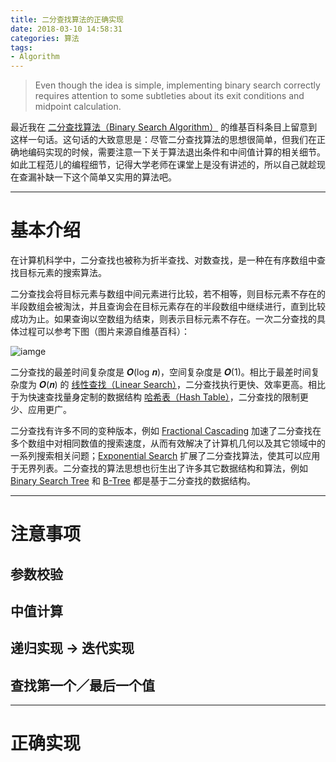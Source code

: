 ```yaml
---
title: 二分查找算法的正确实现
date: 2018-03-10 14:58:31
categories: 算法
tags: 
- Algorithm
---
```

<blockquote class="blockquote-center">Even though the idea is simple, implementing binary search correctly requires attention to some subtleties about its exit conditions and midpoint calculation.</blockquote>

最近我在 [二分查找算法（Binary Search Algorithm）](https://en.wikipedia.org/wiki/Binary_search_algorithm) 的维基百科条目上留意到这样一句话。<!-- more -->这句话的大致意思是：尽管二分查找算法的思想很简单，但我们在正确地编码实现的时候，需要注意一下关于算法退出条件和中间值计算的相关细节。如此工程范儿的编程细节，记得大学老师在课堂上是没有讲述的，所以自己就趁现在查漏补缺一下这个简单又实用的算法吧。

---

# 基本介绍
在计算机科学中，二分查找也被称为折半查找、对数查找，是一种在有序数组中查找目标元素的搜索算法。

二分查找会将目标元素与数组中间元素进行比较，若不相等，则目标元素不存在的半段数组会被淘汰，并且查询会在目标元素存在的半段数组中继续进行，直到比较成功为止。如果查询以空数组为结束，则表示目标元素不存在。一次二分查找的具体过程可以参考下图（图片来源自维基百科）：

![iamge](http://ogvr8n3tg.bkt.clouddn.com/%E4%BA%8C%E5%88%86%E6%9F%A5%E6%89%BE%E7%AE%97%E6%B3%95%E7%9A%84%E6%AD%A3%E7%A1%AE%E5%AE%9E%E7%8E%B0/1.png)

二分查找的最差时间复杂度是 𝑶(log 𝒏)，空间复杂度是 𝑶(1)。相比于最差时间复杂度为 𝑶(𝒏) 的 [线性查找（Linear Search）](https://en.wikipedia.org/wiki/Linear_search)，二分查找执行更快、效率更高。相比于为快速查找量身定制的数据结构 [哈希表（Hash Table）](https://en.wikipedia.org/wiki/Hash_table)，二分查找的限制更少、应用更广。

二分查找有许多不同的变种版本，例如 [Fractional Cascading](https://en.wikipedia.org/wiki/Fractional_cascading) 加速了二分查找在多个数组中对相同数值的搜索速度，从而有效解决了计算机几何以及其它领域中的一系列搜索相关问题；[Exponential Search](https://en.wikipedia.org/wiki/Exponential_search) 扩展了二分查找算法，使其可以应用于无界列表。二分查找的算法思想也衍生出了许多其它数据结构和算法，例如 [Binary Search Tree](https://en.wikipedia.org/wiki/Binary_search_tree) 和 [B-Tree](https://en.wikipedia.org/wiki/B-tree) 都是基于二分查找的数据结构。

---

# 注意事项

## 参数校验

## 中值计算

## 递归实现 -> 迭代实现

## 查找第一个／最后一个值

---

# 正确实现
